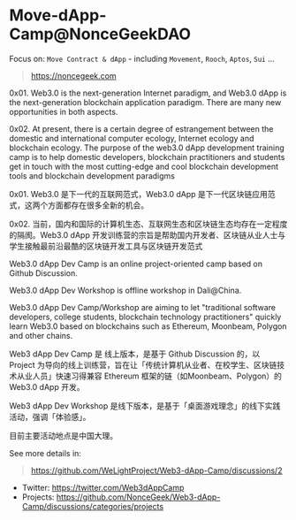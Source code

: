 # Move-dApp-Camp@NonceGeekDAO

Focus on: `Move Contract & dApp` - including `Movement`, `Rooch`, `Aptos`, `Sui` ...

> https://noncegeek.com

0x01. Web3.0 is the next-generation Internet paradigm, and Web3.0 dApp is the next-generation blockchain application paradigm. There are many new opportunities in both aspects. 

0x02. At present, there is a certain degree of estrangement between the domestic and international computer ecology, Internet ecology and blockchain ecology. The purpose of the web3.0 dApp development training camp is to help domestic developers, blockchain practitioners and students get in touch with the most cutting-edge and cool blockchain development tools and blockchain development paradigms

0x01. Web3.0 是下一代的互联网范式，Web3.0 dApp 是下一代区块链应用范式，这两个方面都存在很多全新的机会。

0x02. 当前，国内和国际的计算机生态、互联网生态和区块链生态均存在一定程度的隔阂。Web3.0 dApp 开发训练营的宗旨是帮助国内开发者、区块链从业人士与学生接触最前沿最酷的区块链开发工具与区块链开发范式

Web3.0 dApp Dev Camp is an online project-oriented camp based on Github Discussion.

Web3.0 dApp Dev Workshop is offline workshop in Dali@China.

Web3.0 dApp Dev Camp/Workshop are aiming to let "traditional software developers, college students, blockchain technology practitioners" quickly learn Web3.0 based on blockchains such as Ethereum, Moonbeam, Polygon and other chains.

Web3 dApp Dev Camp 是 线上版本，是基于 Github Discussion 的，以 Project 为导向的线上训练营，旨在让「传统计算机从业者、在校学生、区块链技术从业人员」快速习得兼容 Ethereum 框架的链（如Moonbeam、Polygon）的 Web3.0 dApp 开发。

Web3 dApp Dev Workshop 是线下版本，是基于「桌面游戏理念」的线下实践活动，强调「体验感」。

目前主要活动地点是中国大理。

See more details in: 
> https://github.com/WeLightProject/Web3-dApp-Camp/discussions/2

- Twitter: https://twitter.com/Web3dAppCamp
- Projects: https://github.com/NonceGeek/Web3-dApp-Camp/discussions/categories/projects



